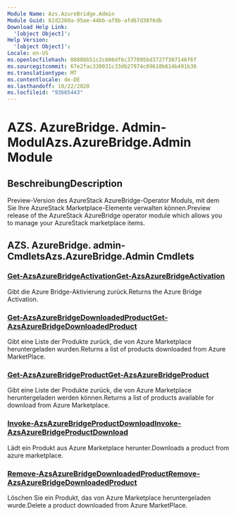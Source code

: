 ```yaml
---
Module Name: Azs.AzureBridge.Admin
Module Guid: 82d2260a-95ae-44bb-af8b-afd67d38f6db
Download Help Link:
  '[object Object]': 
Help Version:
  '[object Object]': 
Locale: en-US
ms.openlocfilehash: 08808b51c2c606df6c377895bd3727f307146f6f
ms.sourcegitcommit: 67e2fac338031c33db27974c89618b614b491b36
ms.translationtype: MT
ms.contentlocale: de-DE
ms.lasthandoff: 10/22/2020
ms.locfileid: "93665443"
---
```

# <span data-ttu-id="57154-101">AZS. AzureBridge. Admin-Modul</span><span class="sxs-lookup"><span data-stu-id="57154-101">Azs.AzureBridge.Admin Module</span></span>
## <span data-ttu-id="57154-102">Beschreibung</span><span class="sxs-lookup"><span data-stu-id="57154-102">Description</span></span>
<span data-ttu-id="57154-103">Preview-Version des AzureStack AzureBridge-Operator Moduls, mit dem Sie Ihre AzureStack Marketplace-Elemente verwalten können.</span><span class="sxs-lookup"><span data-stu-id="57154-103">Preview release of the AzureStack AzureBridge operator module which allows you to manage your AzureStack marketplace items.</span></span>

## <span data-ttu-id="57154-104">AZS. AzureBridge. admin-Cmdlets</span><span class="sxs-lookup"><span data-stu-id="57154-104">Azs.AzureBridge.Admin Cmdlets</span></span>
### [<span data-ttu-id="57154-105">Get-AzsAzureBridgeActivation</span><span class="sxs-lookup"><span data-stu-id="57154-105">Get-AzsAzureBridgeActivation</span></span>](Get-AzsAzureBridgeActivation.md)
<span data-ttu-id="57154-106">Gibt die Azure Bridge-Aktivierung zurück.</span><span class="sxs-lookup"><span data-stu-id="57154-106">Returns the Azure Bridge Activation.</span></span>

### [<span data-ttu-id="57154-107">Get-AzsAzureBridgeDownloadedProduct</span><span class="sxs-lookup"><span data-stu-id="57154-107">Get-AzsAzureBridgeDownloadedProduct</span></span>](Get-AzsAzureBridgeDownloadedProduct.md)
<span data-ttu-id="57154-108">Gibt eine Liste der Produkte zurück, die von Azure Marketplace heruntergeladen wurden.</span><span class="sxs-lookup"><span data-stu-id="57154-108">Returns a list of products downloaded from Azure MarketPlace.</span></span>

### [<span data-ttu-id="57154-109">Get-AzsAzureBridgeProduct</span><span class="sxs-lookup"><span data-stu-id="57154-109">Get-AzsAzureBridgeProduct</span></span>](Get-AzsAzureBridgeProduct.md)
<span data-ttu-id="57154-110">Gibt eine Liste der Produkte zurück, die von Azure Marketplace heruntergeladen werden können.</span><span class="sxs-lookup"><span data-stu-id="57154-110">Returns a list of products available for download from Azure Marketplace.</span></span>

### [<span data-ttu-id="57154-111">Invoke-AzsAzureBridgeProductDownload</span><span class="sxs-lookup"><span data-stu-id="57154-111">Invoke-AzsAzureBridgeProductDownload</span></span>](Invoke-AzsAzureBridgeProductDownload.md)
<span data-ttu-id="57154-112">Lädt ein Produkt aus Azure Marketplace herunter.</span><span class="sxs-lookup"><span data-stu-id="57154-112">Downloads a product from azure marketplace.</span></span>

### [<span data-ttu-id="57154-113">Remove-AzsAzureBridgeDownloadedProduct</span><span class="sxs-lookup"><span data-stu-id="57154-113">Remove-AzsAzureBridgeDownloadedProduct</span></span>](Remove-AzsAzureBridgeDownloadedProduct.md)
<span data-ttu-id="57154-114">Löschen Sie ein Produkt, das von Azure Marketplace heruntergeladen wurde.</span><span class="sxs-lookup"><span data-stu-id="57154-114">Delete a product downloaded from Azure MarketPlace.</span></span>

